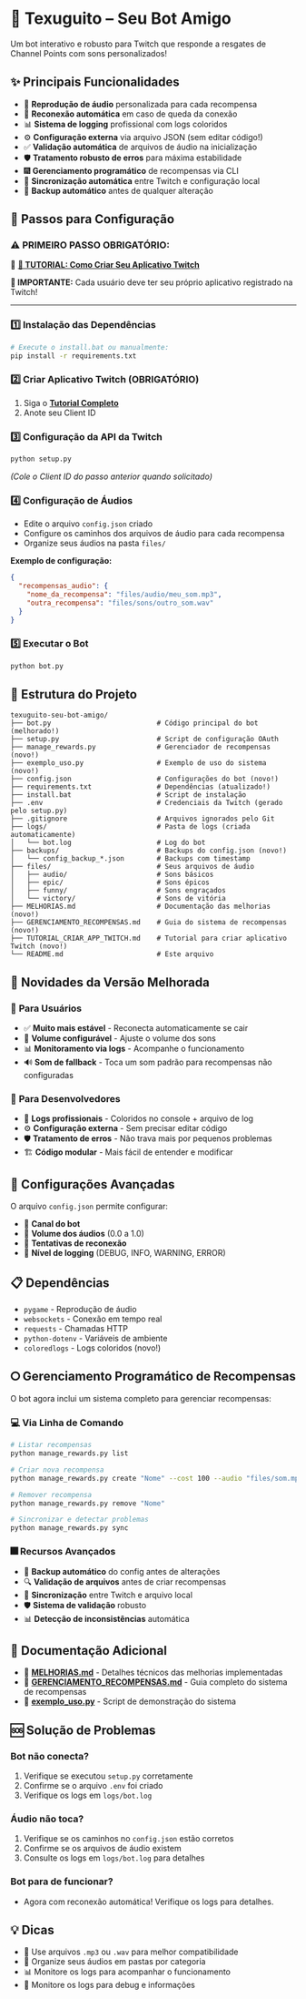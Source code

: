 # 🦡 Texuguito – Seu Bot Amigo  
Um bot interativo e robusto para Twitch que responde a resgates de Channel Points com sons personalizados!

## ✨ Principais Funcionalidades

- 🎵 **Reprodução de áudio** personalizada para cada recompensa
- 🔄 **Reconexão automática** em caso de queda da conexão
- 📊 **Sistema de logging** profissional com logs coloridos
- ⚙️ **Configuração externa** via arquivo JSON (sem editar código!)
- ✅ **Validação automática** de arquivos de áudio na inicialização
- 🛡️ **Tratamento robusto de erros** para máxima estabilidade
- 🎆 **Gerenciamento programático** de recompensas via CLI
- 🔄 **Sincronização automática** entre Twitch e configuração local
- 💾 **Backup automático** antes de qualquer alteração

## 📌 Passos para Configuração  

### ⚠️ **PRIMEIRO PASSO OBRIGATÓRIO:**
🔗 **[📖 TUTORIAL: Como Criar Seu Aplicativo Twitch](TUTORIAL_CRIAR_APP_TWITCH.md)**

**🚨 IMPORTANTE:** Cada usuário deve ter seu próprio aplicativo registrado na Twitch!

---

### 1️⃣ **Instalação das Dependências**
```bash
# Execute o install.bat ou manualmente:
pip install -r requirements.txt
```

### 2️⃣ **Criar Aplicativo Twitch (OBRIGATÓRIO)**
1. Siga o **[Tutorial Completo](TUTORIAL_CRIAR_APP_TWITCH.md)**
2. Anote seu Client ID

### 3️⃣ **Configuração da API da Twitch**
```bash
python setup.py
```
_(Cole o Client ID do passo anterior quando solicitado)_

### 4️⃣ **Configuração de Áudios**
- Edite o arquivo `config.json` criado
- Configure os caminhos dos arquivos de áudio para cada recompensa
- Organize seus áudios na pasta `files/`

**Exemplo de configuração:**
```json
{
  "recompensas_audio": {
    "nome_da_recompensa": "files/audio/meu_som.mp3",
    "outra_recompensa": "files/sons/outro_som.wav"
  }
}
```

### 5️⃣ **Executar o Bot**
```bash
python bot.py
```

## 📁 Estrutura do Projeto

```
texuguito-seu-bot-amigo/
├── bot.py                          # Código principal do bot (melhorado!)
├── setup.py                        # Script de configuração OAuth
├── manage_rewards.py               # Gerenciador de recompensas (novo!)
├── exemplo_uso.py                  # Exemplo de uso do sistema (novo!)
├── config.json                     # Configurações do bot (novo!)
├── requirements.txt                # Dependências (atualizado!)
├── install.bat                     # Script de instalação
├── .env                            # Credenciais da Twitch (gerado pelo setup.py)
├── .gitignore                      # Arquivos ignorados pelo Git
├── logs/                           # Pasta de logs (criada automaticamente)
│   └── bot.log                     # Log do bot
├── backups/                        # Backups do config.json (novo!)
│   └── config_backup_*.json        # Backups com timestamp
├── files/                          # Seus arquivos de áudio
│   ├── audio/                      # Sons básicos
│   ├── epic/                       # Sons épicos
│   ├── funny/                      # Sons engraçados
│   └── victory/                    # Sons de vitória
├── MELHORIAS.md                    # Documentação das melhorias (novo!)
├── GERENCIAMENTO_RECOMPENSAS.md    # Guia do sistema de recompensas (novo!)
├── TUTORIAL_CRIAR_APP_TWITCH.md    # Tutorial para criar aplicativo Twitch (novo!)
└── README.md                       # Este arquivo
```

## 🚀 Novidades da Versão Melhorada

### 🎯 **Para Usuários**
- ✅ **Muito mais estável** - Reconecta automaticamente se cair
- 🎵 **Volume configurável** - Ajuste o volume dos sons
- 📊 **Monitoramento via logs** - Acompanhe o funcionamento
- 🔊 **Som de fallback** - Toca um som padrão para recompensas não configuradas

### 🔧 **Para Desenvolvedores**
- 📝 **Logs profissionais** - Coloridos no console + arquivo de log
- ⚙️ **Configuração externa** - Sem precisar editar código
- 🛡️ **Tratamento de erros** - Não trava mais por pequenos problemas
- 🏗️ **Código modular** - Mais fácil de entender e modificar

## 🔧 Configurações Avançadas

O arquivo `config.json` permite configurar:

- 📢 **Canal do bot**
- 🎵 **Volume dos áudios** (0.0 a 1.0)
- 🔄 **Tentativas de reconexão**
- 📝 **Nível de logging** (DEBUG, INFO, WARNING, ERROR)

## 📋 Dependências

- `pygame` - Reprodução de áudio
- `websockets` - Conexão em tempo real
- `requests` - Chamadas HTTP
- `python-dotenv` - Variáveis de ambiente
- `coloredlogs` - Logs coloridos (novo!)

## 🞆 Gerenciamento Programático de Recompensas

O bot agora inclui um sistema completo para gerenciar recompensas:

### 💻 Via Linha de Comando
```bash
# Listar recompensas
python manage_rewards.py list

# Criar nova recompensa
python manage_rewards.py create "Nome" --cost 100 --audio "files/som.mp3"

# Remover recompensa
python manage_rewards.py remove "Nome"

# Sincronizar e detectar problemas
python manage_rewards.py sync
```

### 🎆 Recursos Avançados
- 💾 **Backup automático** do config antes de alterações
- 🔍 **Validação de arquivos** antes de criar recompensas
- 🔄 **Sincronização** entre Twitch e arquivo local
- 🛡️ **Sistema de validação** robusto
- 📊 **Detecção de inconsistências** automática

## 📖 Documentação Adicional

- 📄 **[MELHORIAS.md](MELHORIAS.md)** - Detalhes técnicos das melhorias implementadas
- 🎁 **[GERENCIAMENTO_RECOMPENSAS.md](GERENCIAMENTO_RECOMPENSAS.md)** - Guia completo do sistema de recompensas
- 📝 **[exemplo_uso.py](exemplo_uso.py)** - Script de demonstração do sistema

## 🆘 Solução de Problemas

### Bot não conecta?
1. Verifique se executou `setup.py` corretamente
2. Confirme se o arquivo `.env` foi criado
3. Verifique os logs em `logs/bot.log`

### Áudio não toca?
1. Verifique se os caminhos no `config.json` estão corretos
2. Confirme se os arquivos de áudio existem
3. Consulte os logs em `logs/bot.log` para detalhes

### Bot para de funcionar?
- Agora com reconexão automática! Verifique os logs para detalhes.

## 💡 Dicas

- 🎵 Use arquivos `.mp3` ou `.wav` para melhor compatibilidade
- 📁 Organize seus áudios em pastas por categoria
- 📊 Monitore os logs para acompanhar o funcionamento
- 📝 Monitore os logs para debug e informações
